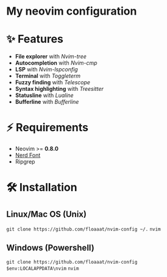 # My neovim configuration

# ✨ Features
- **File explorer** with *Nvim-tree*
- **Autocompletion** with *Nvim-cmp*
- **LSP** with *Nvim-lspconfig*
- **Terminal** with *Toggleterm*
- **Fuzzy finding** with *Telescope*
- **Syntax highlighting** with *Treesitter*
- **Statusline** with *Lualine*
- **Bufferline** with *Bufferline*


# ⚡ Requirements
- Neovim >= **0.8.0**
- [Nerd Font](https://nerdfonts.com/font-downloads)
- Ripgrep

# 🛠️ Installation
## Linux/Mac OS (Unix)
`git clone https://github.com/floaaat/nvim-config ~/.`
`nvim`

## Windows (Powershell)
`git clone https://github.com/floaaat/nvim-config $env:LOCALAPPDATA\nvim`
`nvim`
